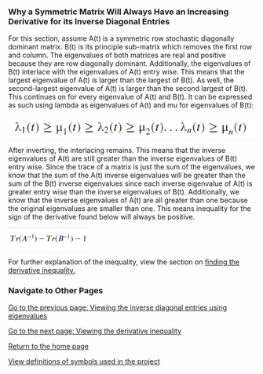 ### Why a Symmetric Matrix Will Always Have an Increasing Derivative for its Inverse Diagonal Entries

For this section, assume A(t) is a symmetric row stochastic diagonally dominant matrix. B(t) is its principle sub-matrix which removes the first row and column. The eigenvalues of both matrices are real and positive because they are row diagonally dominant. Additionally, the eigenvalues of B(t) interlace with the eigenvalues of A(t) entry wise. This means that the largest eigenvalue of A(t) is larger than the largest of B(t). As well, the second-largest eigenvalue of A(t) is larger than the second largest of B(t). This continues on for every eigenvalue of A(t) and B(t). It can be expressed as such using lambda as eigenvalues of A(t) and mu for eigenvalues of B(t):

![](images\eigen_interlacing_bf_inverse.png)

After inverting, the interlacing remains. This means that the inverse eigenvalues of A(t) are still greater than the inverse eigenvalues of B(t) entry wise. Since the trace of a matrix is just the sum of the eigenvalues, we know that the sum of the A(t) inverse eigenvalues will be greater than the sum of the B(t) inverse eigenvalues since each inverse eigenvalue of A(t) is greater entry wise than the inverse eigenvalues of B(t). Additionally, we know that the inverse eigenvalues of A(t) are all greater than one because the original eigenvalues are smaller than one. This means inequality for the sign of the derivative found below will always be positive. 

![](images/trace_expression.png)

For further explanation of the inequality, view the section on [finding the derivative inequality.](inequality_findings.md)

### Navigate to Other Pages
[Go to the previous page: Viewing the inverse diagonal entries using eigenvalues](eigenvalue_findings.md)

[Go to the next page: Viewing the derivative inequality](inequality_findings.md)

[Return to the home page](README.md)

[View definitions of symbols used in the project](definitions.md)




